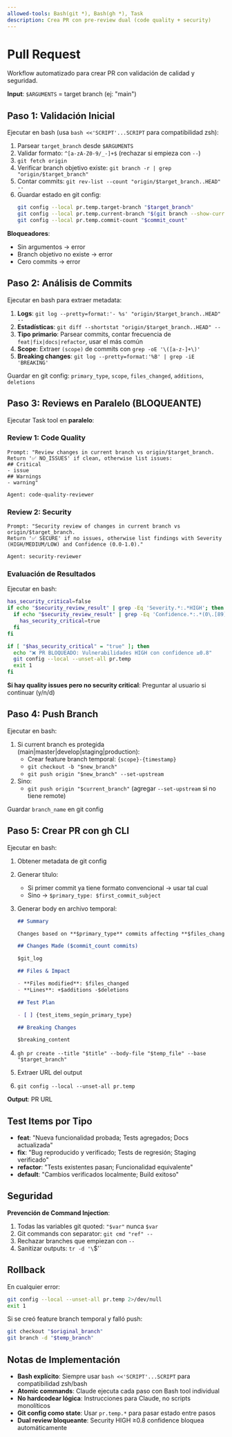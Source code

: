 ```yaml
---
allowed-tools: Bash(git *), Bash(gh *), Task
description: Crea PR con pre-review dual (code quality + security)
---
```


# Pull Request

Workflow automatizado para crear PR con validación de calidad y seguridad.

**Input**: `$ARGUMENTS` = target branch (ej: "main")

## Paso 1: Validación Inicial

Ejecutar en bash (usa `bash <<'SCRIPT'...SCRIPT` para compatibilidad zsh):

1. Parsear `target_branch` desde `$ARGUMENTS`
2. Validar formato: `^[a-zA-Z0-9/_-]+$` (rechazar si empieza con `--`)
3. `git fetch origin`
4. Verificar branch objetivo existe: `git branch -r | grep "origin/$target_branch"`
5. Contar commits: `git rev-list --count "origin/$target_branch..HEAD" --`
6. Guardar estado en git config:
   ```bash
   git config --local pr.temp.target-branch "$target_branch"
   git config --local pr.temp.current-branch "$(git branch --show-current)"
   git config --local pr.temp.commit-count "$commit_count"
   ```

**Bloqueadores**:

- Sin argumentos → error
- Branch objetivo no existe → error
- Cero commits → error

## Paso 2: Análisis de Commits

Ejecutar en bash para extraer metadata:

1. **Logs**: `git log --pretty=format:'- %s' "origin/$target_branch..HEAD" --`
2. **Estadísticas**: `git diff --shortstat "origin/$target_branch..HEAD" --`
3. **Tipo primario**: Parsear commits, contar frecuencia de `feat|fix|docs|refactor`, usar el más común
4. **Scope**: Extraer `(scope)` de commits con `grep -oE '\([a-z-]+\)'`
5. **Breaking changes**: `git log --pretty=format:'%B' | grep -iE 'BREAKING'`

Guardar en git config: `primary_type`, `scope`, `files_changed`, `additions`, `deletions`

## Paso 3: Reviews en Paralelo (BLOQUEANTE)

Ejecutar Task tool en **paralelo**:

### Review 1: Code Quality

```
Prompt: "Review changes in current branch vs origin/$target_branch.
Return '✅ NO_ISSUES' if clean, otherwise list issues:
## Critical
- issue
## Warnings
- warning"

Agent: code-quality-reviewer
```

### Review 2: Security

```
Prompt: "Security review of changes in current branch vs origin/$target_branch.
Return '✅ SECURE' if no issues, otherwise list findings with Severity (HIGH/MEDIUM/LOW) and Confidence (0.0-1.0)."

Agent: security-reviewer
```

### Evaluación de Resultados

Ejecutar en bash:

```bash
has_security_critical=false
if echo "$security_review_result" | grep -Eq 'Severity.*:.*HIGH'; then
  if echo "$security_review_result" | grep -Eq 'Confidence.*:.*(0\.[89]|1\.0)'; then
    has_security_critical=true
  fi
fi

if [ "$has_security_critical" = "true" ]; then
  echo "❌ PR BLOQUEADO: Vulnerabilidades HIGH con confidence ≥0.8"
  git config --local --unset-all pr.temp
  exit 1
fi
```

**Si hay quality issues pero no security critical**: Preguntar al usuario si continuar (y/n/d)

## Paso 4: Push Branch

Ejecutar en bash:

1. Si current branch es protegida (main|master|develop|staging|production):
   - Crear feature branch temporal: `{scope}-{timestamp}`
   - `git checkout -b "$new_branch"`
   - `git push origin "$new_branch" --set-upstream`
2. Sino:
   - `git push origin "$current_branch"` (agregar `--set-upstream` si no tiene remote)

Guardar `branch_name` en git config

## Paso 5: Crear PR con gh CLI

Ejecutar en bash:

1. Obtener metadata de git config
2. Generar título:
   - Si primer commit ya tiene formato convencional → usar tal cual
   - Sino → `$primary_type: $first_commit_subject`
3. Generar body en archivo temporal:

   ```markdown
   ## Summary

   Changes based on **$primary_type** commits affecting **$files_changed** files.

   ## Changes Made ($commit_count commits)

   $git_log

   ## Files & Impact

   - **Files modified**: $files_changed
   - **Lines**: +$additions -$deletions

   ## Test Plan

   - [ ] {test_items_según_primary_type}

   ## Breaking Changes

   $breaking_content
   ```

4. `gh pr create --title "$title" --body-file "$temp_file" --base "$target_branch"`
5. Extraer URL del output
6. `git config --local --unset-all pr.temp`

**Output**: PR URL

## Test Items por Tipo

- **feat**: "Nueva funcionalidad probada; Tests agregados; Docs actualizada"
- **fix**: "Bug reproducido y verificado; Tests de regresión; Staging verificado"
- **refactor**: "Tests existentes pasan; Funcionalidad equivalente"
- **default**: "Cambios verificados localmente; Build exitoso"

## Seguridad

**Prevención de Command Injection**:

1. Todas las variables git quoted: `"$var"` nunca `$var`
2. Git commands con separator: `git cmd "ref" --`
3. Rechazar branches que empiezan con `--`
4. Sanitizar outputs: `tr -d '\`$'`

## Rollback

En cualquier error:

```bash
git config --local --unset-all pr.temp 2>/dev/null
exit 1
```

Si se creó feature branch temporal y falló push:

```bash
git checkout "$original_branch"
git branch -d "$temp_branch"
```

## Notas de Implementación

- **Bash explícito**: Siempre usar `bash <<'SCRIPT'...SCRIPT` para compatibilidad zsh/bash
- **Atomic commands**: Claude ejecuta cada paso con Bash tool individual
- **No hardcodear lógica**: Instrucciones para Claude, no scripts monolíticos
- **Git config como state**: Usar `pr.temp.*` para pasar estado entre pasos
- **Dual review bloqueante**: Security HIGH ≥0.8 confidence bloquea automáticamente
